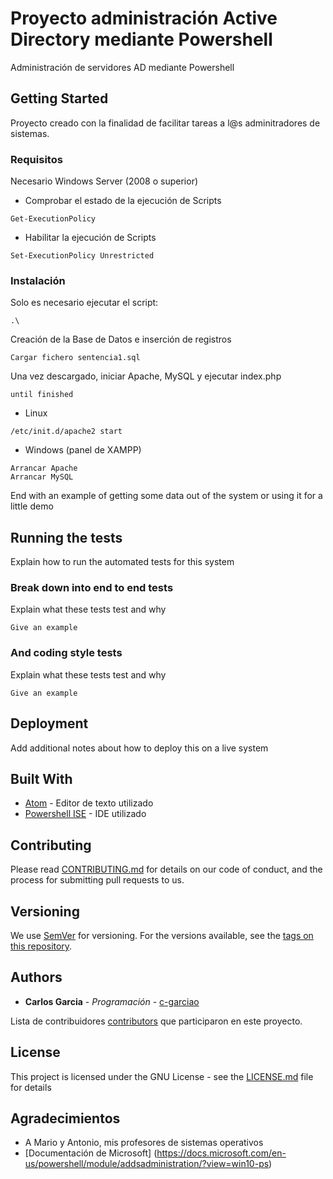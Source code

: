 # Proyecto administración Active Directory mediante Powershell
Administración de servidores AD mediante Powershell
## Getting Started

Proyecto creado con la finalidad de facilitar tareas a l@s adminitradores de sistemas.

### Requisitos

Necesario Windows Server (2008 o superior)

* Comprobar el estado de la ejecución de Scripts
```
Get-ExecutionPolicy
```
* Habilitar la ejecución de Scripts
```
Set-ExecutionPolicy Unrestricted
```
### Instalación

Solo es necesario ejecutar el script:

```
.\
```
Creación de la Base de Datos e inserción de registros
```
Cargar fichero sentencia1.sql
```
Una vez descargado, iniciar Apache, MySQL y ejecutar index.php
```
until finished
```
* Linux
```
/etc/init.d/apache2 start
```
* Windows (panel de XAMPP)
```
Arrancar Apache
Arrancar MySQL
```

End with an example of getting some data out of the system or using it for a little demo

## Running the tests

Explain how to run the automated tests for this system

### Break down into end to end tests

Explain what these tests test and why

```
Give an example
```

### And coding style tests

Explain what these tests test and why

```
Give an example
```

## Deployment

Add additional notes about how to deploy this on a live system

## Built With

* [Atom](https://atom.io/) - Editor de texto utilizado
* [Powershell ISE](https://docs.microsoft.com/es-es/powershell/scripting/components/ise/introducing-the-windows-powershell-ise?view=powershell-6) - IDE utilizado

## Contributing

Please read [CONTRIBUTING.md](https://gist.github.com/PurpleBooth/b24679402957c63ec426) for details on our code of conduct, and the process for submitting pull requests to us.

## Versioning

We use [SemVer](http://semver.org/) for versioning. For the versions available, see the [tags on this repository](https://github.com/your/project/tags). 

## Authors

* **Carlos Garcia** - *Programación* - [c-garciao](https://gist.github.com/c-garciao)

Lista de contribuidores [contributors](https://github.com/your/project/contributors) que participaron en este proyecto.

## License

This project is licensed under the GNU License - see the [LICENSE.md](LICENSE.md) file for details

## Agradecimientos

* A Mario y Antonio, mis profesores de sistemas operativos
* [Documentación de Microsoft] (https://docs.microsoft.com/en-us/powershell/module/addsadministration/?view=win10-ps)
